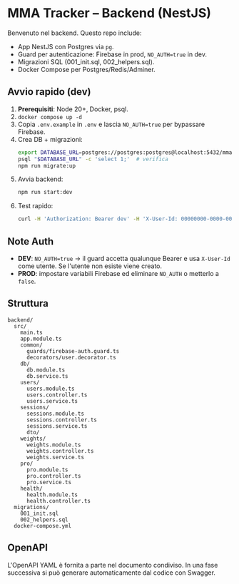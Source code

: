 # MMA Tracker – Backend (NestJS)

Benvenuto nel backend. Questo repo include:
- App NestJS con Postgres via `pg`.
- Guard per autenticazione: Firebase in prod, `NO_AUTH=true` in dev.
- Migrazioni SQL (001_init.sql, 002_helpers.sql).
- Docker Compose per Postgres/Redis/Adminer.

## Avvio rapido (dev)
1. **Prerequisiti**: Node 20+, Docker, psql.
2. `docker compose up -d`
3. Copia `.env.example` in `.env` e lascia `NO_AUTH=true` per bypassare Firebase.
4. Crea DB + migrazioni:
   ```bash
   export DATABASE_URL=postgres://postgres:postgres@localhost:5432/mmatracker
   psql "$DATABASE_URL" -c 'select 1;'  # verifica
   npm run migrate:up
   ```
5. Avvia backend:
   ```bash
   npm run start:dev
   ```
6. Test rapido:
   ```bash
   curl -H 'Authorization: Bearer dev' -H 'X-User-Id: 00000000-0000-0000-0000-000000000001' http://localhost:3000/api/v1/health
   ```

## Note Auth
- **DEV**: `NO_AUTH=true` → il guard accetta qualunque Bearer e usa `X-User-Id` come utente. Se l'utente non esiste viene creato.
- **PROD**: impostare variabili Firebase ed eliminare `NO_AUTH` o metterlo a `false`.

## Struttura
```
backend/
  src/
    main.ts
    app.module.ts
    common/
      guards/firebase-auth.guard.ts
      decorators/user.decorator.ts
    db/
      db.module.ts
      db.service.ts
    users/
      users.module.ts
      users.controller.ts
      users.service.ts
    sessions/
      sessions.module.ts
      sessions.controller.ts
      sessions.service.ts
      dto/
    weights/
      weights.module.ts
      weights.controller.ts
      weights.service.ts
    pro/
      pro.module.ts
      pro.controller.ts
      pro.service.ts
    health/
      health.module.ts
      health.controller.ts
  migrations/
    001_init.sql
    002_helpers.sql
  docker-compose.yml
```

## OpenAPI
L'OpenAPI YAML è fornita a parte nel documento condiviso. In una fase successiva si può generare automaticamente dal codice con Swagger.
